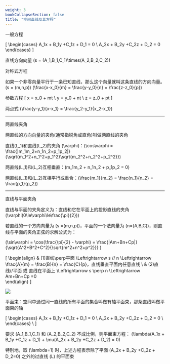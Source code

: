```yaml
---
weight: 3
bookCollapseSection: false
title: "空间直线及其方程"
---
```


一般方程

\[
\begin{cases}
A_1x + B_1y +C_1z + D_1 = 0 \\
A_2x + B_2y +C_2z + D_2 = 0
\end{cases} 
\]

直线方向向量 \(s = (A_1,B_1,C_1)\times(A_2,B_2,C_2)\)

对称式方程

如果一个非零向量平行于一条已知直线，那么这个向量就叫这条直线的方向向量。\(s = (m,n,p)\)
\(\frac{x-x_0}{m} = \frac{y-y_0}{n} = \frac{z-z_0}{p}\)

参数方程
\[
x = x_0 + mt \\
y = y_0 + nt \\
z = z_0 + pt
\]

两点式
\(\frac{y-y_1}{x-x_1} = \frac{y_2-y_1}{x_2-x_1}\)

---

两直线夹角

两直线的方向向量的夹角(通常指锐角或直角)叫做两直线的夹角 

直线\(L_1\)和直线\(L_2\)的夹角 \(\varphi\)：\(\cos\varphi = \frac{|m_1m_2+n_1n_2+p_1p_2|}{\sqrt{m_1^2+n_1^2+p_1^2}\sqrt{m_2^2+n_2^2+p_2^2}}\)

两直线\(L_1\)和\(L_2\)互相垂直：\(m_1m_2 + n_1n_2 + p_1p_2 = 0\) 

两直线\(L_1\)和\(L_2\)互相平行或重合：\(\frac{m_1}{m_2} = \frac{n_1}{n_2} = \frac{p_1}{p_2}\)

---

直线与平面夹角

直线与平面的夹角定义为：直线和它在平面上的投影直线的夹角 \(\varphi(0\le\varphi\le\frac{\pi}{2})\)

若直线的一个方向向量为 \(s =(m,n,p)\)，平面的一个法向量为 \(n=(A,B,C)\)，则直线与平面的夹角正弦的求解公式为：

\(\sin\varphi = \cos(\frac{\pi}{2} - \varphi) = \frac{|Am+Bn+Cp|}{\sqrt{A^2+B^2+C^2}{\sqrt{m^2+n^2+p^2}}} \)

\[
\begin{align}
& (1)直线\perp平面 \Leftrightarrow s // n \Leftrightarrow  \frac{A}{m} = \frac{B}{n} = \frac{C}{p}，直线垂直平面内任意直线 \\
& (2)直线//平面 或 直线在平面上 \Leftrightarrow s \perp n \Leftrightarrow Am+Bn+Cp =0    
\end{align}
\]

![](/data/image/math/vector/image-20240909134952926.png)

平面束：空间中通过同一直线的所有平面的集合叫做有轴平面束，那条直线叫做平面束的轴

\[
\begin{cases}
A_1x + B_1y +C_1z + D_1 = 0 \\
A_2x + B_2y +C_2z + D_2 = 0 \\
\end{cases} \\
\]

要求 \(A_1,B_1,C_1\) 和 \(A_2,B_2,C_2\) 不成比例，则平面束方程：
\(\lambda(A_1x + B_1y +C_1z + D_1) + \mu(A_2x + B_2y +C_2z + D_2) = 0\)  

特别地，取 \(\lambda=1\) 时，上述方程表示除了平面 \(A_2x + B_2y +C_2z + D_2=0\) 之外的过直线 \(L\) 的平面束